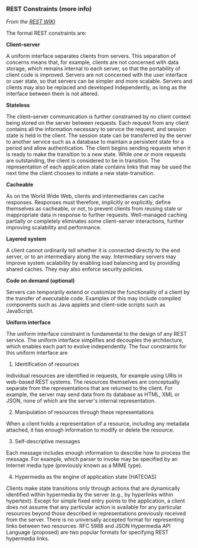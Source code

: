 ### REST Constraints (more info)

*From the [REST WIKI](https://en.wikipedia.org/wiki/Representational_state_transfer)*

The formal REST constraints are:

**Client–server**

A uniform interface separates clients from servers. This separation of concerns means that, for example, clients are not concerned with data storage, which remains internal to each server, so that the portability of client code is improved. Servers are not concerned with the user interface or user state, so that servers can be simpler and more scalable. Servers and clients may also be replaced and developed independently, as long as the interface between them is not altered.

**Stateless**

The client–server communication is further constrained by no client context being stored on the server between requests. Each request from any client contains all the information necessary to service the request, and session state is held in the client. The session state can be transferred by the server to another service such as a database to maintain a persistent state for a period and allow authentication. The client begins sending requests when it is ready to make the transition to a new state. While one or more requests are outstanding, the client is considered to be in transition. The representation of each application state contains links that may be used the next time the client chooses to initiate a new state-transition.

**Cacheable**

As on the World Wide Web, clients and intermediaries can cache responses. Responses must therefore, implicitly or explicitly, define themselves as cacheable, or not, to prevent clients from reusing stale or inappropriate data in response to further requests. Well-managed caching partially or completely eliminates some client–server interactions, further improving scalability and performance.

**Layered system**

A client cannot ordinarily tell whether it is connected directly to the end server, or to an intermediary along the way. Intermediary servers may improve system scalability by enabling load balancing and by providing shared caches. They may also enforce security policies.

**Code on demand (optional)**

Servers can temporarily extend or customize the functionality of a client by the transfer of executable code. Examples of this may include compiled components such as Java applets and client-side scripts such as JavaScript.

**Uniform interface**

The uniform interface constraint is fundamental to the design of any REST service. The uniform interface simplifies and decouples the architecture, which enables each part to evolve independently. The four constraints for this uniform interface are

1. Identification of resources

  Individual resources are identified in requests, for example using URIs in web-based REST systems. The resources themselves are conceptually separate from the representations that are returned to the client. For example, the server may send data from its database as HTML, XML or JSON, none of which are the server's internal representation.

2. Manipulation of resources through these representations

  When a client holds a representation of a resource, including any metadata attached, it has enough information to modify or delete the resource.

3. Self-descriptive messages

  Each message includes enough information to describe how to process the message. For example, which parser to invoke may be specified by an Internet media type (previously known as a MIME type).

4. Hypermedia as the engine of application state (HATEOAS)

  Clients make state transitions only through actions that are dynamically identified within hypermedia by the server (e.g., by hyperlinks within hypertext). Except for simple fixed entry points to the application, a client does not assume that any particular action is available for any particular resources beyond those described in representations previously received from the server. There is no universally accepted format for representing links between two resources. RFC 5988 and JSON Hypermedia API Language (proposed) are two popular formats for specifying REST hypermedia links.
